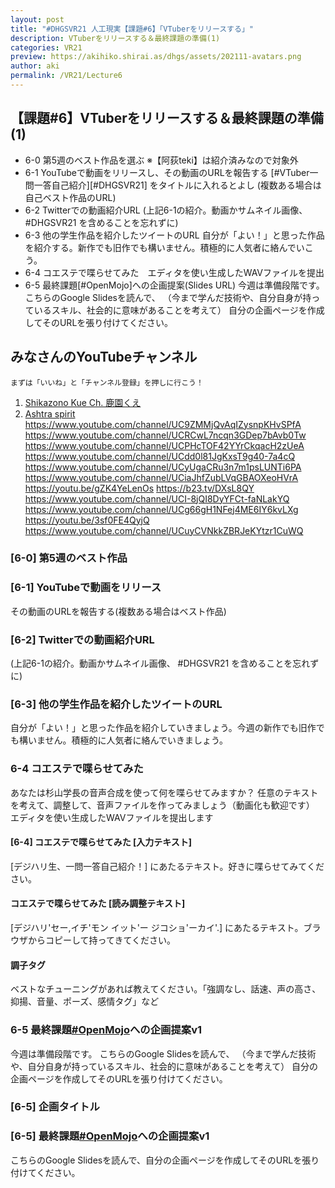 ```yaml
---
layout: post
title: "#DHGSVR21 人工現実【課題#6】「VTuberをリリースする」"
description: VTuberをリリースする＆最終課題の準備(1)
categories: VR21
preview: https://akihiko.shirai.as/dhgs/assets/202111-avatars.png
author: aki
permalink: /VR21/Lecture6
---
```


## 【課題#6】VTuberをリリースする＆最終課題の準備(1)

- 6-0 第5週のベスト作品を選ぶ ※【阿荻teki】は紹介済みなので対象外
- 6-1 YouTubeで動画をリリースし、その動画のURLを報告する
[#VTuber一問一答自己紹介][#DHGSVR21] をタイトルに入れるとよし
(複数ある場合は自己ベスト作品のURL)
- 6-2 Twitterでの動画紹介URL
(上記6-1の紹介。動画かサムネイル画像、 #DHGSVR21 を含めることを忘れずに)
- 6-3 他の学生作品を紹介したツイートのURL
自分が「よい！」と思った作品を紹介する。新作でも旧作でも構いません。積極的に人気者に絡んでいこう。
- 6-4 コエステで喋らせてみた　エディタを使い生成したWAVファイルを提出
- 6-5 最終課題[#OpenMojo]への企画提案(Slides URL)
今週は準備段階です。こちらのGoogle Slidesを読んで、
（今まで学んだ技術や、自分自身が持っているスキル、社会的に意味があることを考えて）
自分の企画ページを作成してそのURLを張り付けてください。 


## みなさんのYouTubeチャンネル

```まずは「いいね」と「チャンネル登録」を押しに行こう！```

1. [Shikazono Kue Ch. 鹿園くえ](https://www.youtube.com/channel/UCLp7pL6mnNjCoyoVtBi7_kg)
1. [Ashtra spirit](https://www.youtube.com/channel/UCM4rJpKxwUvV8pN8qVxjYxg)
https://www.youtube.com/channel/UC9ZMMjQvAqIZysnpKHvSPfA
https://www.youtube.com/channel/UCRCwL7ncqn3GDep7bAvb0Tw
https://www.youtube.com/channel/UCPHcTOF42YYrCkqacH2zUeA
https://www.youtube.com/channel/UCdd0l81JgKxsT9g40-7a4cQ
https://www.youtube.com/channel/UCyUgaCRu3n7m1psLUNTi6PA
https://www.youtube.com/channel/UCiaJhfZubLVqGBAOXeoHVrA
https://youtu.be/gZK4YeLenOs
https://b23.tv/DXsL8QY
https://www.youtube.com/channel/UCI-8jQI8DyYFCt-faNLakYQ
https://www.youtube.com/channel/UCg66gH1NFej4ME6IY6kvLXg
https://youtu.be/3sf0FE4QyjQ
https://www.youtube.com/channel/UCuyCVNkkZBRJeKYtzr1CuWQ

### [6-0] 第5週のベスト作品

### [6-1] YouTubeで動画をリリース

その動画のURLを報告する(複数ある場合はベスト作品)


### [6-2] Twitterでの動画紹介URL

(上記6-1の紹介。動画かサムネイル画像、 #DHGSVR21 を含めることを忘れずに)

### [6-3] 他の学生作品を紹介したツイートのURL

自分が「よい！」と思った作品を紹介していきましょう。今週の新作でも旧作でも構いません。積極的に人気者に絡んでいきましょう。

### 6-4 コエステで喋らせてみた

あなたは杉山学長の音声合成を使って何を喋らせてみますか？
任意のテキストを考えて、調整して、音声ファイルを作ってみましょう（動画化も歓迎です）
エディタを使い生成したWAVファイルを提出します

#### [6-4] コエステで喋らせてみた [入力テキスト]
[デジハリ生、一問一答自己紹介！] にあたるテキスト。好きに喋らせてみてください。

#### コエステで喋らせてみた [読み調整テキスト]

[デジハリ'セー,イチ'モン イット'ー ジコショ'ーカイ'.] にあたるテキスト。ブラウザからコピーして持ってきてください。

#### 調子タグ

ベストなチューニングがあれば教えてください。「強調なし、話速、声の高さ、抑揚、音量、ポーズ、感情タグ」など

### 6-5 最終課題[#OpenMojo](https://twitter.com/hashtag/OpenMojo?f=live)への企画提案v1


今週は準備段階です。
こちらのGoogle Slidesを読んで、
（今まで学んだ技術や、自分自身が持っているスキル、社会的に意味があることを考えて）
自分の企画ページを作成してそのURLを張り付けてください。 

### [6-5] 企画タイトル

### [6-5] 最終課題[#OpenMojo](https://twitter.com/hashtag/OpenMojo?f=live)への企画提案v1

こちらのGoogle Slidesを読んで、自分の企画ページを作成してそのURLを張り付けてください。 

